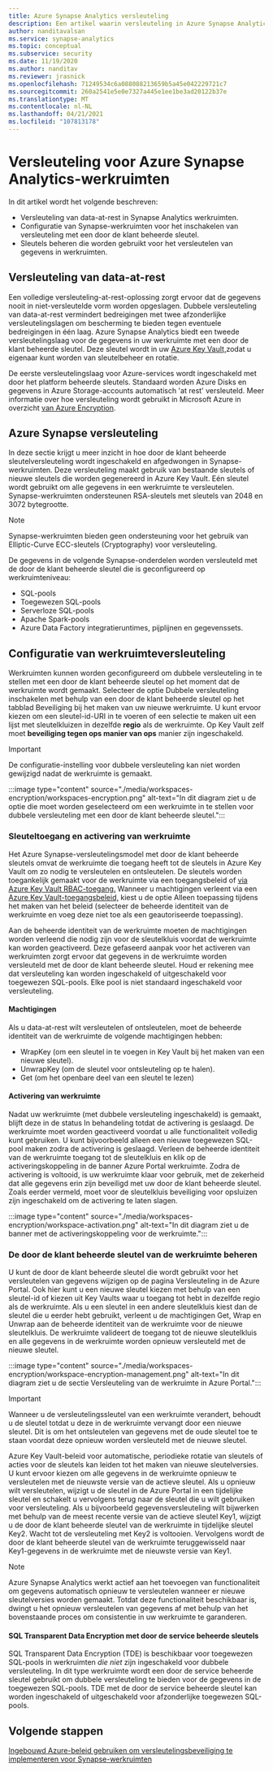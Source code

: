 ```yaml
---
title: Azure Synapse Analytics versleuteling
description: Een artikel waarin versleuteling in Azure Synapse Analytics
author: nanditavalsan
ms.service: synapse-analytics
ms.topic: conceptual
ms.subservice: security
ms.date: 11/19/2020
ms.author: nanditav
ms.reviewer: jrasnick
ms.openlocfilehash: 71249534c6a088088213659b5a45e042229721c7
ms.sourcegitcommit: 260a2541e5e0e7327a445e1ee1be3ad20122b37e
ms.translationtype: MT
ms.contentlocale: nl-NL
ms.lasthandoff: 04/21/2021
ms.locfileid: "107813178"
---
```

# <a name="encryption-for-azure-synapse-analytics-workspaces"></a>Versleuteling voor Azure Synapse Analytics-werkruimten

In dit artikel wordt het volgende beschreven:
* Versleuteling van data-at-rest in Synapse Analytics werkruimten.
* Configuratie van Synapse-werkruimten voor het inschakelen van versleuteling met een door de klant beheerde sleutel.
* Sleutels beheren die worden gebruikt voor het versleutelen van gegevens in werkruimten.

## <a name="encryption-of-data-at-rest"></a>Versleuteling van data-at-rest

Een volledige versleuteling-at-rest-oplossing zorgt ervoor dat de gegevens nooit in niet-versleutelde vorm worden opgeslagen. Dubbele versleuteling van data-at-rest vermindert bedreigingen met twee afzonderlijke versleutelingslagen om bescherming te bieden tegen eventuele bedreigingen in één laag. Azure Synapse Analytics biedt een tweede versleutelingslaag voor de gegevens in uw werkruimte met een door de klant beheerde sleutel. Deze sleutel wordt in uw [Azure Key Vault,](../../key-vault/general/overview.md)zodat u eigenaar kunt worden van sleutelbeheer en rotatie.

De eerste versleutelingslaag voor Azure-services wordt ingeschakeld met door het platform beheerde sleutels. Standaard worden Azure Disks en gegevens in Azure Storage-accounts automatisch 'at rest' versleuteld. Meer informatie over hoe versleuteling wordt gebruikt in Microsoft Azure in overzicht [van Azure Encryption](../../security/fundamentals/encryption-overview.md).

## <a name="azure-synapse-encryption"></a>Azure Synapse versleuteling

In deze sectie krijgt u meer inzicht in hoe door de klant beheerde sleutelversleuteling wordt ingeschakeld en afgedwongen in Synapse-werkruimten. Deze versleuteling maakt gebruik van bestaande sleutels of nieuwe sleutels die worden gegenereerd in Azure Key Vault. Eén sleutel wordt gebruikt om alle gegevens in een werkruimte te versleutelen. Synapse-werkruimten ondersteunen RSA-sleutels met sleutels van 2048 en 3072 bytegrootte.

> [!NOTE]
> Synapse-werkruimten bieden geen ondersteuning voor het gebruik van Elliptic-Curve ECC-sleutels (Cryptography) voor versleuteling.

De gegevens in de volgende Synapse-onderdelen worden versleuteld met de door de klant beheerde sleutel die is geconfigureerd op werkruimteniveau:
* SQL-pools
 * Toegewezen SQL-pools
 * Serverloze SQL-pools
* Apache Spark-pools
* Azure Data Factory integratieruntimes, pijplijnen en gegevenssets.

## <a name="workspace-encryption-configuration"></a>Configuratie van werkruimteversleuteling

Werkruimten kunnen worden geconfigureerd om dubbele versleuteling in te stellen met een door de klant beheerde sleutel op het moment dat de werkruimte wordt gemaakt. Selecteer de optie Dubbele versleuteling inschakelen met behulp van een door de klant beheerde sleutel op het tabblad Beveiliging bij het maken van uw nieuwe werkruimte. U kunt ervoor kiezen om een sleutel-id-URI in te voeren of een selectie te maken uit een lijst met sleutelkluizen in dezelfde **regio** als de werkruimte. Op Key Vault zelf moet **beveiliging tegen ops manier van ops** manier zijn ingeschakeld.

> [!IMPORTANT]
> De configuratie-instelling voor dubbele versleuteling kan niet worden gewijzigd nadat de werkruimte is gemaakt.

:::image type="content" source="./media/workspaces-encryption/workspaces-encryption.png" alt-text="In dit diagram ziet u de optie die moet worden geselecteerd om een werkruimte in te stellen voor dubbele versleuteling met een door de klant beheerde sleutel.":::

### <a name="key-access-and-workspace-activation"></a>Sleuteltoegang en activering van werkruimte

Het Azure Synapse-versleutelingsmodel met door de klant beheerde sleutels omvat de werkruimte die toegang heeft tot de sleutels in Azure Key Vault om zo nodig te versleutelen en ontsleutelen. De sleutels worden toegankelijk gemaakt voor de werkruimte via een toegangsbeleid of [via Azure Key Vault RBAC-toegang.](../../key-vault/general/rbac-guide.md) Wanneer u machtigingen verleent via een [Azure Key Vault-toegangsbeleid,](../../key-vault/general/security-features.md#key-vault-authentication-options) kiest u de optie Alleen toepassing tijdens het maken van het beleid (selecteer de beheerde identiteit van de werkruimte en voeg deze niet toe als een geautoriseerde toepassing).

 Aan de beheerde identiteit van de werkruimte moeten de machtigingen worden verleend die nodig zijn voor de sleutelkluis voordat de werkruimte kan worden geactiveerd. Deze gefaseerd aanpak voor het activeren van werkruimten zorgt ervoor dat gegevens in de werkruimte worden versleuteld met de door de klant beheerde sleutel. Houd er rekening mee dat versleuteling kan worden ingeschakeld of uitgeschakeld voor toegewezen SQL-pools. Elke pool is niet standaard ingeschakeld voor versleuteling.

#### <a name="permissions"></a>Machtigingen

Als u data-at-rest wilt versleutelen of ontsleutelen, moet de beheerde identiteit van de werkruimte de volgende machtigingen hebben:
* WrapKey (om een sleutel in te voegen in Key Vault bij het maken van een nieuwe sleutel).
* UnwrapKey (om de sleutel voor ontsleuteling op te halen).
* Get (om het openbare deel van een sleutel te lezen)

#### <a name="workspace-activation"></a>Activering van werkruimte

Nadat uw werkruimte (met dubbele versleuteling ingeschakeld) is gemaakt, blijft deze in de status In behandeling totdat de activering is geslaagd. De werkruimte moet worden geactiveerd voordat u alle functionaliteit volledig kunt gebruiken. U kunt bijvoorbeeld alleen een nieuwe toegewezen SQL-pool maken zodra de activering is geslaagd. Verleen de beheerde identiteit van de werkruimte toegang tot de sleutelkluis en klik op de activeringskoppeling in de banner Azure Portal werkruimte. Zodra de activering is voltooid, is uw werkruimte klaar voor gebruik, met de zekerheid dat alle gegevens erin zijn beveiligd met uw door de klant beheerde sleutel. Zoals eerder vermeld, moet voor de sleutelkluis beveiliging voor opsluizen zijn ingeschakeld om de activering te laten slagen.

:::image type="content" source="./media/workspaces-encryption/workspace-activation.png" alt-text="In dit diagram ziet u de banner met de activeringskoppeling voor de werkruimte.":::


### <a name="manage-the-workspace-customer-managed-key"></a>De door de klant beheerde sleutel van de werkruimte beheren 

U kunt de door de klant beheerde  sleutel die wordt gebruikt voor het versleutelen van gegevens wijzigen op de pagina Versleuteling in de Azure Portal. Ook hier kunt u een nieuwe sleutel kiezen met behulp van een sleutel-id of kiezen uit Key Vaults waar u toegang tot hebt in dezelfde regio als de werkruimte. Als u een sleutel in een andere sleutelkluis kiest dan de sleutel die u eerder hebt gebruikt, verleent u de machtigingen Get, Wrap en Unwrap aan de beheerde identiteit van de werkruimte voor de nieuwe sleutelkluis. De werkruimte valideert de toegang tot de nieuwe sleutelkluis en alle gegevens in de werkruimte worden opnieuw versleuteld met de nieuwe sleutel.

:::image type="content" source="./media/workspaces-encryption/workspace-encryption-management.png" alt-text="In dit diagram ziet u de sectie Versleuteling van de werkruimte in Azure Portal.":::

>[!IMPORTANT]
>Wanneer u de versleutelingssleutel van een werkruimte verandert, behoudt u de sleutel totdat u deze in de werkruimte vervangt door een nieuwe sleutel. Dit is om het ontsleutelen van gegevens met de oude sleutel toe te staan voordat deze opnieuw worden versleuteld met de nieuwe sleutel.

Azure Key Vault-beleid voor automatische, periodieke rotatie van sleutels of acties voor de sleutels kan leiden tot het maken van nieuwe sleutelversies. U kunt ervoor kiezen om alle gegevens in de werkruimte opnieuw te versleutelen met de nieuwste versie van de actieve sleutel. Als u opnieuw wilt versleutelen, wijzigt u de sleutel in de Azure Portal in een tijdelijke sleutel en schakelt u vervolgens terug naar de sleutel die u wilt gebruiken voor versleuteling. Als u bijvoorbeeld gegevensversleuteling wilt bijwerken met behulp van de meest recente versie van de actieve sleutel Key1, wijzigt u de door de klant beheerde sleutel van de werkruimte in tijdelijke sleutel Key2. Wacht tot de versleuteling met Key2 is voltooien. Vervolgens wordt de door de klant beheerde sleutel van de werkruimte teruggewisseld naar Key1-gegevens in de werkruimte met de nieuwste versie van Key1.

> [!NOTE]
> Azure Synapse Analytics werkt actief aan het toevoegen van functionaliteit om gegevens automatisch opnieuw te versleutelen wanneer er nieuwe sleutelversies worden gemaakt. Totdat deze functionaliteit beschikbaar is, dwingt u het opnieuw versleutelen van gegevens af met behulp van het bovenstaande proces om consistentie in uw werkruimte te garanderen.

#### <a name="sql-transparent-data-encryption-with-service-managed-keys"></a>SQL Transparent Data Encryption met door de service beheerde sleutels

SQL Transparent Data Encryption (TDE) is beschikbaar voor toegewezen SQL-pools in werkruimten *die niet* zijn ingeschakeld voor dubbele versleuteling. In dit type werkruimte wordt een door de service beheerde sleutel gebruikt om dubbele versleuteling te bieden voor de gegevens in de toegewezen SQL-pools. TDE met de door de service beheerde sleutel kan worden ingeschakeld of uitgeschakeld voor afzonderlijke toegewezen SQL-pools.

## <a name="next-steps"></a>Volgende stappen

[Ingebouwd Azure-beleid gebruiken om versleutelingsbeveiliging te implementeren voor Synapse-werkruimten](../policy-reference.md)

